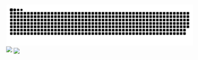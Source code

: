 <picture>
  <source media="(prefers-color-scheme: dark)" srcset="https://raw.githubusercontent.com/Laohan1102/Laohan1102/output/github-contribution-grid-snake-dark.svg">
  <source media="(prefers-color-scheme: light)" srcset="https://raw.githubusercontent.com/Laohan1102/Laohan1102/output/github-contribution-grid-snake.svg">
  <img alt="github contribution grid snake animation" src="https://raw.githubusercontent.com/Laohan1102/Laohan1102/output/github-contribution-grid-snake.svg">
</picture>
<img src="https://komarev.com/ghpvc/?username=Laohan1102&abbreviated=true" />

<img align="center" src="https://github-readme-stats.vercel.app/api/wakatime?username=Laohan1102&theme=transparent&hide_border=true&layout=compact&langs_count=22" />
<!--
**Laohan1102/Laohan1102** is a ✨ _special_ ✨ repository because its `README.md` (this file) appears on your GitHub profile.

Here are some ideas to get you started:

- 🔭 I’m currently working on ...
- 🌱 I’m currently learning ...
- 👯 I’m looking to collaborate on ...
- 🤔 I’m looking for help with ...
- 💬 Ask me about ...
- 📫 How to reach me: ...
- 😄 Pronouns: ...
- ⚡ Fun fact: ...
-->
